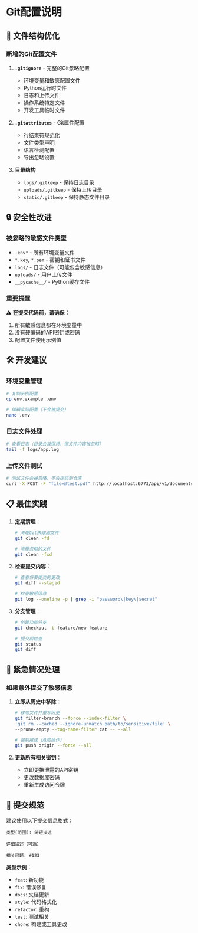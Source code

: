 # Git配置说明

## 📁 文件结构优化

### 新增的Git配置文件

1. **`.gitignore`** - 完整的Git忽略配置
   - 环境变量和敏感配置文件
   - Python运行时文件
   - 日志和上传文件
   - 操作系统特定文件
   - 开发工具临时文件

2. **`.gitattributes`** - Git属性配置
   - 行结束符规范化
   - 文件类型声明
   - 语言检测配置
   - 导出忽略设置

3. **目录结构**
   - `logs/.gitkeep` - 保持日志目录
   - `uploads/.gitkeep` - 保持上传目录
   - `static/.gitkeep` - 保持静态文件目录

## 🔒 安全性改进

### 被忽略的敏感文件类型
- `.env*` - 所有环境变量文件
- `*.key`, `*.pem` - 密钥和证书文件
- `logs/` - 日志文件（可能包含敏感信息）
- `uploads/` - 用户上传文件
- `__pycache__/` - Python缓存文件

### 重要提醒
⚠️ **在提交代码前，请确保：**
1. 所有敏感信息都在环境变量中
2. 没有硬编码的API密钥或密码
3. 配置文件使用示例值

## 🛠️ 开发建议

### 环境变量管理
```bash
# 复制示例配置
cp env.example .env

# 编辑实际配置（不会被提交）
nano .env
```

### 日志文件处理
```bash
# 查看日志（目录会被保持，但文件内容被忽略）
tail -f logs/app.log
```

### 上传文件测试
```bash
# 测试文件会被忽略，不会提交到仓库
curl -X POST -F "file=@test.pdf" http://localhost:6773/api/v1/documents/upload
```

## 📋 最佳实践

1. **定期清理**：
   ```bash
   # 清理Git未跟踪文件
   git clean -fd
   
   # 清理忽略的文件
   git clean -fxd
   ```

2. **检查提交内容**：
   ```bash
   # 查看将要提交的更改
   git diff --staged
   
   # 检查敏感信息
   git log --oneline -p | grep -i "password\|key\|secret"
   ```

3. **分支管理**：
   ```bash
   # 创建功能分支
   git checkout -b feature/new-feature
   
   # 提交前检查
   git status
   git diff
   ```

## 🚨 紧急情况处理

### 如果意外提交了敏感信息

1. **立即从历史中移除**：
   ```bash
   # 移除文件并重写历史
   git filter-branch --force --index-filter \
   'git rm --cached --ignore-unmatch path/to/sensitive/file' \
   --prune-empty --tag-name-filter cat -- --all
   
   # 强制推送（危险操作）
   git push origin --force --all
   ```

2. **更新所有相关密钥**：
   - 立即更换泄露的API密钥
   - 更改数据库密码
   - 重新生成访问令牌

## 📝 提交规范

建议使用以下提交信息格式：

```
类型(范围): 简短描述

详细描述（可选）

相关问题: #123
```

**类型示例**：
- `feat`: 新功能
- `fix`: 错误修复
- `docs`: 文档更新
- `style`: 代码格式化
- `refactor`: 重构
- `test`: 测试相关
- `chore`: 构建或工具更改
